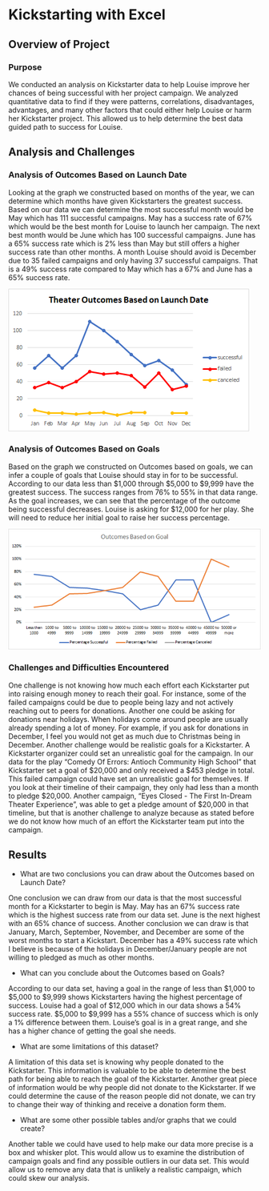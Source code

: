 # Kickstarting with Excel

## Overview of Project

### Purpose
We conducted an analysis on Kickstarter data to help Louise improve her chances of being successful with her project campaign. We analyzed quantitative data to find if they were patterns, correlations, disadvantages, advantages, and many other factors that could either help Louise or harm her Kickstarter project. This allowed us to help determine the best data guided path to success for Louise.
## Analysis and Challenges

### Analysis of Outcomes Based on Launch Date
Looking at the graph we constructed based on months of the year, we can determine which months have given Kickstarters the greatest success. Based on our data we can determine the most successful month would be May which has 111 successful campaigns. May has a success rate of 67% which would be the best month for Louise to launch her campaign. 
The next best month would be June which has 100 successful campaigns. June has a 65% success rate which is 2% less than May but still offers a higher success rate than other months. A month Louise should avoid is December due to 35 failed campaigns and only having 37 successful campaigns. That is a 49% success rate compared to May which has a 67% and June has a 65% success rate. 

![ Theater_Outcomes_vs_Launch]( https://github.com/NickFoley47/Kickstarter-analysis/blob/main/Resources/Theater_Outcomes_vs_Launch.png)

### Analysis of Outcomes Based on Goals
Based on the graph we constructed on Outcomes based on goals, we can infer a couple of goals that Louise should stay in for to be successful. According to our data less than $1,000 through $5,000 to $9,999 have the greatest success. The success ranges from 76% to 55% in that data range. As the goal increases, we can see that the percentage of the outcome being successful decreases. Louise is asking for $12,000 for her play. She will need to reduce her initial goal to raise her success percentage. 

![Outcomes_vs_Goals](https://github.com/NickFoley47/Kickstarter-analysis/blob/main/Resources/Outcomes_vs_Goals.png)
### Challenges and Difficulties Encountered
One challenge is not knowing how much each effort each Kickstarter put into raising enough money to reach their goal. For instance, some of the failed campaigns could be due to people being lazy and not actively reaching out to peers for donations. Another one could be asking for donations near holidays. When holidays come around people are usually already spending a lot of money. For example, if you ask for donations in December, I feel you would not get as much due to Christmas being in December. 
Another challenge would be realistic goals for a Kickstarter. A Kickstarter organizer could set an unrealistic goal for the campaign. In our data for the play “Comedy Of Errors: Antioch Community High School” that Kickstarter set a goal of $20,000 and only received a $453 pledge in total. This failed campaign could have set an unrealistic goal for themselves. If you look at their timeline of their campaign, they only had less than a month to pledge $20,000.  Another campaign, “Eyes Closed - The First In-Dream Theater Experience”, was able to get a pledge amount of $20,000 in that timeline, but that is another challenge to analyze because as stated before we do not know how much of an effort the Kickstarter team put into the campaign. 
## Results

- What are two conclusions you can draw about the Outcomes based on Launch Date?

One conclusion we can draw from our data is that the most successful month for a Kickstarter to begin is May. May has an 67% success rate which is the highest success rate from our data set. June is the next highest with an 65% chance of success. 
Another conclusion we can draw is that January, March, September, November, and December are some of the worst months to start a Kickstart. December has a 49% success rate which I believe is because of the holidays in December/January people are not willing to pledged as much as other months. 
- What can you conclude about the Outcomes based on Goals?

According to our data set, having a goal in the range of less than $1,000 to $5,000 to $9,999 shows Kickstarters having the highest percentage of success. Louise had a goal of $12,000 which in our data shows a 54% success rate. $5,000 to $9,999 has a 55% chance of success which is only a 1% difference between them. Louise’s goal is in a great range, and she has a higher chance of getting the goal she needs. 
- What are some limitations of this dataset?

A limitation of this data set is knowing why people donated to the Kickstarter. This information is valuable to be able to determine the best path for being able to reach the goal of the Kickstarter. Another great piece of information would be why people did not donate to the Kickstarter. If we could determine the cause of the reason people did not donate, we can try to change their way of thinking and receive a donation form them.
- What are some other possible tables and/or graphs that we could create?

Another table we could have used to help make our data more precise is a box and whisker plot. This would allow us to examine the distribution of campaign goals and find any possible outliers in our data set. This would allow us to remove any data that is unlikely a realistic campaign, which could skew our analysis. 

